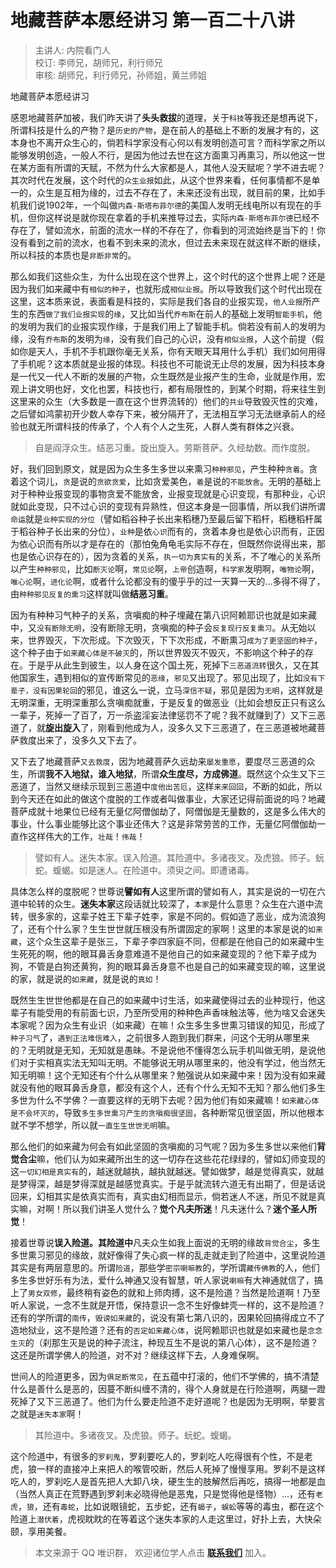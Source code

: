 # 地藏菩萨本愿经讲习 第一百二十八讲

> 主讲人: 内院看门人 <br />
> 校订: 李师兄，胡师兄，利行师兄 <br />
> 审核: 胡师兄，利行师兄，孙师姐，黄兰师姐 <br />

地藏菩萨本愿经讲习

感恩地藏菩萨加被，我们昨天讲了**头头救拔**的道理，关于`科技`等我还是想再说下，所谓科技是什么的产物？是`历史的产物`，是在前人的基础上不断的发展才有的，这本身也不离开众生心的，倘若科学家没有心何以有发明创造可言？而科学家之所以能够发明创造，一般人不行，是因为他过去世在这方面熏习再熏习，所以他这一世在某方面有所谓的天赋，不然为什么大家都是人，其他人没天赋呢？学不进去呢？其次时代在发展，这个时代的`众生业报`如此，从这个世界来看，任何事情都不是单一的，众生是互相为缘的，过去不存在了，未来还没有出现，就目前的果，比如手机我们说1902年，一个叫做`内森·斯塔布菲尔德`的美国人发明无线电所以有现在的手机，但你这样说是就你现在拿着的手机来推导过去，实际`内森·斯塔布菲尔德`已经不存在了，譬如流水，前面的流水一样的不存在了，你看到的河流始终是当下的！你没有看到之前的流水，也看不到未来的流水，但过去未来现在就这样不断的继续，所以科技的本质也是`非断非常`的。

那么如我们这些众生，为什么出现在这个世界上，这个时代的这个世界上呢？还是因为我们如来藏中有`相似的种子`，也就形成`相似业报`。所以导致我们这个时代出现在这里，这本质来说，表面看是科技的，实际是我们各自的业报实现，`他人业报`所产生的东西`做了我们业报实现`的`缘`，又比如当代`乔布斯`在前人的基础上发明`智能手机`，他的发明为我们的业报实现作缘，于是我们用上了智能手机。倘若没有前人的发明为缘，没有`乔布斯`的发明为`缘`，没有我们自己的心识，没有`相似业报`，人这个前提（假如你是天人，手机不手机跟你毫无关系，你有天眼天耳用什么手机）我们如何用得了手机呢？这本质就是业报的体现。科技也不可能说无止尽的发展，因为科技本身是一代又一代人不断的发展的产物，众生既然是业报产生的生命，业就是作用，宏观上讲文明也好，文化也罢，科技也行，都有局限性的，到某个时期，将来往生到这里来的众生（大多数是一直在这个世界流转的）他们的`共业`导致毁灭性的灾难，之后譬如鸿蒙初开少数人幸存下来，被分隔开了，无法相互学习无法继承前人的经验也就无所谓科技的传承了，个人有个人之生死，人群人类有群体之兴衰。

> 自是阎浮众生。结恶习重。旋出旋入。劳斯菩萨。久经劫数。而作度脱。

好，我们回到原文，就是因为众生多生多世以来熏习`种种邪见`，产生种种`贪着`。贪着这个词儿，`贪`是说的`贪欲贪爱`，比如贪爱美色，`着`是说的`不能放舍`。无明的基础上对于种种业报变现的事物贪爱不能放舍，业报变现就是心识变现，有那种业，心识就如此变现，只不过心识的变现有异熟性，但这本身是一回事情，所以我们讲所谓`命运`就是`业种实现的分位`（譬如稻谷种子长出来稻穗乃至最后留下稻杆，稻穗稻杆属于稻谷种子长出来的分位），`业种`是依`心识`而有的，贪着本身也是依心识而有，正因为依心识而有所以才是存在的（那怕兔角龟毛实际不存在，但既然你说得出来，那也是依心识存在的），因为贪着的关系，`执一切为真实有`的关系，不了唯心的关系所以产生`种种邪见`，比如`断灭论`啊，`常见论`啊，`上帝`创造啊，`科学家`发明啊，`唯物论`啊，`唯心论`啊，`进化论`啊，或者什么论都没有的傻乎乎的过一天算一天的...多得不得了，由`种种邪见反复的熏习`这样就叫做**结恶习重**。

因为有种种习气种子的关系，贪嗔痴的种子埋藏在第八识阿赖耶识也就是如来藏中，又`没有断除无明`，没有断除无明，贪嗔痴的种子会`反复现行反复熏习`。从无始以来，世界毁灭，下次形成。下次毁灭，下下次形成，不断熏习`成为了更坚固的种子`，这个种子由于`如来藏心体是不破灭`的，所以世界毁灭不毁灭，不影响这个种子的存在。于是乎从此生到彼生，以人身在这个国土死，死掉下`三恶道流转`很久，又在其他国家生，遇到相似的宣传断常见的`恶缘`，`邪见`又出现了。邪见出现了，比如`没有下辈子，没有因果轮回`的邪见，谁这么一说，立马`深信不疑`，邪见是因为`无明`，这样就是无明深重，无明深重那么贪嗔痴就重，于是反复的做恶业（比如会想反正只有这么一辈子，死掉一了百了，万一杀盗淫妄法律惩罚不了呢？我不就赚到了）又下三恶道了，就**旋出旋入**了，刚看到他成为人，没多久又下三恶道了，在三恶道被地藏菩萨救度出来了，没多久又下去了。

又下去了地藏菩萨`又去救度`，因为地藏菩萨久远劫来`屡发重愿`，要度尽三恶道的众生，所谓**我不入地狱，谁入地狱**，所谓**众生度尽，方成佛道**。既然这个众生又下三恶道了，当然又继续示现到三恶道中`度他出苦厄`，这样`来来回回`，不断的如此，所以到今天还在如此的做这个度脱的工作或者叫做事业，大家还记得前面说的吗？地藏菩萨成就十地果位已经有无量亿阿僧伽劫了，阿僧伽是无量数的，这是多么伟大的事业，什么事业能够比这个事业还伟大？这是非常劳苦的工作，无量亿阿僧伽劫一直作这样伟大的工作，`壮哉`！`伟哉`！

> 譬如有人。迷失本家。误入险道。其险道中。多诸夜叉。及虎狼。师子。蚖蛇。蝮蝎。如是迷人。在险道中。须臾之间。即遭诸毒。

具体怎么样的度脱呢？世尊说**譬如有人**这里所谓的譬如有人，其实是说的一切在六道中轮转的众生。**迷失本家**这段话就比较深了，`本家`是什么意思？众生在六道中流转，很多家的，这辈子姓王下辈子姓李，家是不同的。假如造了恶业，成为流浪狗了，还有个什么家？生生世世就压根没有所谓固定的家啊！这里的本家是说的`如来藏`，这个众生这辈子是张三，下辈子李四家庭不同，但都是在他自己的如来藏中生生死死的啊，他的眼耳鼻舌身意难道不是他自己的如来藏变现的？他下辈子成为狗，不管是白狗还黄狗，狗的眼耳鼻舌身意不也是自己的如来藏变现的嘛，这里说的家，就是说的`如来藏`，就是说的`真如`！

既然生生世世他都是在自己的如来藏中讨生活，如来藏使得过去的业种现行，他这辈子有能受用的有前面七识，乃至所受用的种种色声香味触法等，他为啥又会迷失本家呢？因为众生有业识（如来藏）在嘛！众生多生多世熏习错误的知见，形成了`种子习气`了，`遇到正法难信难入`，之前很多人跑到我们群来，问这个无明从哪里来的？无明就是无知，无知就是愚昧。不是说他不懂得怎么玩手机叫做无明，是说他们对于实相真实法无知叫无明。不能够说无明从哪里来的，他没有学过，他当然无知无明嘛！这个无知还有个什么从哪里来？勉强说从如来藏中来！因为没有如来藏就没有他的眼耳鼻舌身意，都没有这个人，还有个什么无知不无知？那么他们多生多世为什么不学佛？一直要这样的无明下去呢？因为他们有如来藏嘛！`如来藏心体是不会坏灭的`，导致`多生多世熏习产生的贪嗔痴很坚固`，各种断常见很坚固，所以他根本就不学不想学，所以就`一直生生世世无明`嘛。

那么他们的如来藏为何会有如此坚固的贪嗔痴的习气呢？因为多生多世以来他们**背觉合尘**嘛，他们认为如来藏所出生的这一切存在这些花花绿绿的，譬如幻师变现的这`一切幻相是真实有`的，越迷就越执，越执就越迷。譬如做梦，越是觉得真实，就越是梦得深，越是梦得深就是越感觉真实。于是乎就流转六道无有出期了，但是话说回来，幻相其实是依真实而有，真实由幻相而显示，倘若迷人不迷，所见不就是真实嘛，对啊！所以我们讲圣人觉什么？**觉个凡夫所迷**！凡夫迷什么？**迷个圣人所觉**！

接着世尊说**误入险道。其险道中**凡夫众生如我上面说的无明的缘故`背觉合尘`，多生多世熏习邪见的缘故，就好像得了失心疯一样的乱走就走到了险道中，这里说险道其实是有两层意思的。所谓`险道`，那些学`密宗喇嘛教`的，学所谓`藏传佛教`的人，他们多生多世好乐有为法，爱什么神通又没有智慧，听人家说`喇嘛`有大神通就信了，搞上了`男女双修`，最终稍有姿色的就和上师肉搏，这不是险道？当然是险道啊！乃至听人家说，一念不生就是开悟，保持意识一念不生好像蚌壳一样的，这不是险道？还有的学所谓的`南传`，`毁谤如来藏`的，说没有第七第八识的，因果轮回搞得成立不了造地狱业，这不是险道？还有的`否定如来藏心体`，说阿赖耶识也就是如来藏也是`念念生灭`的（刹那生灭是说的种子流注，种现互生不是说的第八心体），这不是险道？这还是所谓学佛人的险道，对不对？继续这样下去，人身难保啊。

世间人的险道更多，因为`俱足断常见`，在五蕴中打滚的，他们不学佛的，搞不清楚什么是善什么是恶的，因蔓不断纠缠不清的，得个人身就是在行险道啊，两腿一蹬死掉了又下三恶道了。他们为什么要走险道不走好道呢？也是因为无明啊，举要言之就是`迷失本家`啊！

> 其险道中。多诸夜叉。及虎狼。师子。蚖蛇。蝮蝎。

这个险道中，有很多的`罗刹鬼`，罗刹要吃人的，罗刹吃人吃得很有个性，不是老虎，狼一样的直接冲上来把人的喉管咬断，然后人死掉了慢慢享用。罗刹不是这样吃人的，罗刹吃人是首先把人大卸八块，硬生生的肢解然后再吃，搞得一地都是血（当然人真正在荒野遇到罗刹未必晓得他是恶鬼，只是觉得他是怪物）...，还有`老虎`，`狼`，还有`毒蛇`，比如说眼镜蛇，五步蛇，还有`蝎子`，`蜈蚣`等等的毒虫，都在这个险道上`潜伏着`，虎视眈眈的在等着这个迷失本家的人走这里过，好扑上去，大快朵颐，享用美餐。

> 本文来源于 QQ 唯识群， 欢迎诸位学人点击 **[联系我们](https://mp.weixin.qq.com/s/lZCfWjmLjgNR165Tx4_bCQ)** 加入。
